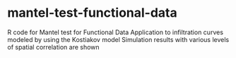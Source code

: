 # mantel-test-functional-data
R code for Mantel test for Functional Data
Application to infiltration curves modeled by using the Kostiakov model
Simulation results with various levels of spatial correlation are shown
